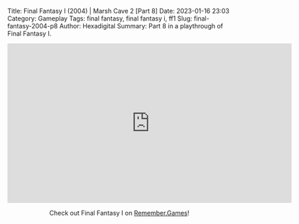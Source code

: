 Title: Final Fantasy I (2004) | Marsh Cave 2 [Part 8]
Date: 2023-01-16 23:03
Category: Gameplay
Tags: final fantasy,  final fantasy i,  ff1
Slug: final-fantasy-2004-p8
Author: Hexadigital
Summary: Part 8 in a playthrough of Final Fantasy I.

<center><iframe src="https://www.youtube.com/embed/GIAK0gU4HMQ?feature=oembed" allow="accelerometer; autoplay; encrypted-media; gyroscope; picture-in-picture" width="640" height="360" frameborder="0"></iframe>

Check out Final Fantasy I on [Remember.Games](https://remember.games/game/6866/final-fantasy-i-ii-dawn-of-souls/)!</center>